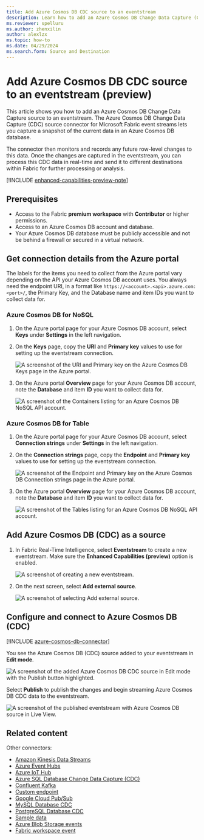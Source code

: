 ```yaml
---
title: Add Azure Cosmos DB CDC source to an eventstream
description: Learn how to add an Azure Cosmos DB Change Data Capture (CDC) source to an eventstream.
ms.reviewer: spelluru
ms.author: zhenxilin
author: alexlzx
ms.topic: how-to
ms.date: 04/29/2024
ms.search.form: Source and Destination
---
```


# Add Azure Cosmos DB CDC source to an eventstream (preview)

This article shows you how to add an Azure Cosmos DB Change Data Capture source to an eventstream. The Azure Cosmos DB Change Data Capture (CDC) source connector for Microsoft Fabric event streams lets you capture a snapshot of the current data in an Azure Cosmos DB database.

The connector then monitors and records any future row-level changes to this data. Once the changes are captured in the eventstream, you can process this CDC data in real-time and send it to different destinations within Fabric for further processing or analysis.

[!INCLUDE [enhanced-capabilities-preview-note](./includes/enhanced-capabilities-preview-note.md)]

## Prerequisites

- Access to the Fabric **premium workspace** with **Contributor** or higher permissions.
- Access to an Azure Cosmos DB account and database.
- Your Azure Cosmos DB database must be publicly accessible and not be behind a firewall or secured in a virtual network.

## Get connection details from the Azure portal

The labels for the items you need to collect from the Azure portal vary depending on the API your Azure Cosmos DB account uses. You always need the endpoint URI, in a format like `https://<account>.<api>.azure.com:<port>/`, the Primary Key, and the Database name and item IDs you want to collect data for.

### Azure Cosmos DB for NoSQL

1. On the Azure portal page for your Azure Cosmos DB account, select **Keys** under **Settings** in the left navigation.

1. On the **Keys** page, copy the **URI** and **Primary key** values to use for setting up the eventstream connection.

   ![A screenshot of the URI and Primary key on the Azure Cosmos DB Keys page in the Azure portal.](media/add-source-azure-cosmos-db-change-data-capture/uri.png)

1. On the Azure portal **Overview** page for your Azure Cosmos DB account, note the **Database** and item **ID** you want to collect data for.

   ![A screenshot of the Containers listing for an Azure Cosmos DB NoSQL API account.](media/add-source-azure-cosmos-db-change-data-capture/containers.png)

### Azure Cosmos DB for Table

1. On the Azure portal page for your Azure Cosmos DB account, select **Connection strings** under **Settings** in the left navigation.

1. On the **Connection strings** page, copy the **Endpoint** and **Primary key** values to use for setting up the eventstream connection.

   ![A screenshot of the Endpoint and Primary key on the Azure Cosmos DB Connection strings page in the Azure portal.](media/add-source-azure-cosmos-db-change-data-capture/endpoint.png)

1. On the Azure portal **Overview** page for your Azure Cosmos DB account, note the **Database** and item **ID** you want to collect data for.

   ![A screenshot of the Tables listing for an Azure Cosmos DB NoSQL API account.](media/add-source-azure-cosmos-db-change-data-capture/tables.png)

## Add Azure Cosmos DB (CDC) as a source

1. In Fabric Real-Time Intelligence, select **Eventstream** to create a new eventstream. Make sure the **Enhanced Capabilities (preview)** option is enabled.

   ![A screenshot of creating a new eventstream.](media/external-sources/new-eventstream.png)

1. On the next screen, select **Add external source**.

   ![A screenshot of selecting Add external source.](media/external-sources/add-external-source.png)

## Configure and connect to Azure Cosmos DB (CDC)

[!INCLUDE [azure-cosmos-db-connector](./includes/azure-cosmos-db-cdc-source-connector.md)]

You see the Azure Cosmos DB (CDC) source added to your eventstream in **Edit mode**.

   ![A screenshot of the added Azure Cosmos DB CDC source in Edit mode with the Publish button highlighted.](media/add-source-azure-cosmos-db-change-data-capture/edit-mode.png)

Select **Publish** to publish the changes and begin streaming Azure Cosmos DB CDC data to the eventstream.

   ![A screenshot of the published eventstream with Azure Cosmos DB source in Live View.](media/add-source-azure-cosmos-db-change-data-capture/live-view.png)

## Related content

Other connectors:

- [Amazon Kinesis Data Streams](add-source-amazon-kinesis-data-streams.md)
- [Azure Event Hubs](add-source-azure-event-hubs.md)
- [Azure IoT Hub](add-source-azure-iot-hub.md)
- [Azure SQL Database Change Data Capture (CDC)](add-source-azure-sql-database-change-data-capture.md)
- [Confluent Kafka](add-source-confluent-kafka.md)
- [Custom endpoint](add-source-custom-app.md)
- [Google Cloud Pub/Sub](add-source-google-cloud-pub-sub.md) 
- [MySQL Database CDC](add-source-mysql-database-change-data-capture.md)
- [PostgreSQL Database CDC](add-source-postgresql-database-change-data-capture.md)
- [Sample data](add-source-sample-data.md)
- [Azure Blob Storage events](add-source-azure-blob-storage.md)
- [Fabric workspace event](add-source-fabric-workspace.md)